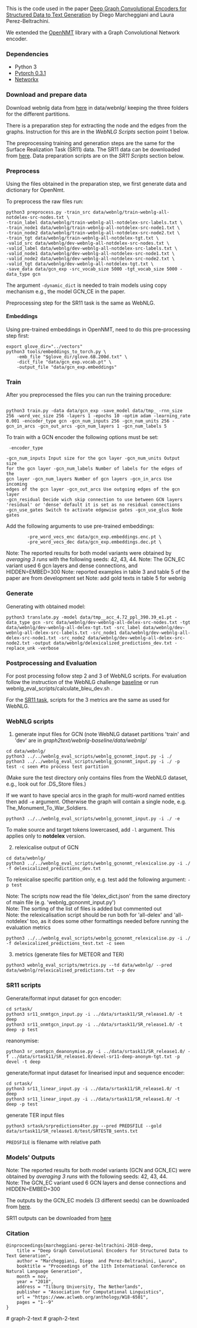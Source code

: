 This is the code used in the paper [Deep Graph Convolutional Encoders for Structured Data to Text Generation](http://aclweb.org/anthology/W18-6501) by Diego Marcheggiani and Laura Perez-Beltrachini.

We extended the [OpenNMT](https://github.com/OpenNMT/OpenNMT-py) library with a Graph Convolutional Network encoder.



### Dependencies
 - Python 3
 - [Pytorch 0.3.1](https://pytorch.org/get-started/locally/)
 - [Networkx](https://networkx.github.io) 


### Download and prepare data


Download webnlg data from [here](https://gitlab.com/shimorina/webnlg-dataset/tree/master/webnlg_challenge_2017)
in data/webnlg/ keeping the three folders for the different partitions.

There is a preparation step for extracting the node and the edges from the graphs.
Instruction for this are in the *WebNLG Scripts* section point 1 below.

The preprocessing training and generation steps are the same for the Surface Realization Task (SR11) data.
The SR11 data can be downloaded from [here](https://sites.google.com/site/genchalrepository/surface-realisation/sr11).
Data preparation scripts are on the *SR11 Scripts* section below.

### Preprocess

Using the files obtained in the preparation step, we first generate data and dictionary for OpenNmt.


To preprocess the raw files run:

```
python3 preprocess.py -train_src data/webnlg/train-webnlg-all-notdelex-src-nodes.txt \
-train_label data/webnlg/train-webnlg-all-notdelex-src-labels.txt \
-train_node1 data/webnlg/train-webnlg-all-notdelex-src-node1.txt \
-train_node2 data/webnlg/train-webnlg-all-notdelex-src-node2.txt \
-train_tgt data/webnlg/train-webnlg-all-notdelex-tgt.txt \
-valid_src data/webnlg/dev-webnlg-all-notdelex-src-nodes.txt \
-valid_label data/webnlg/dev-webnlg-all-notdelex-src-labels.txt \
-valid_node1 data/webnlg/dev-webnlg-all-notdelex-src-node1.txt \
-valid_node2 data/webnlg/dev-webnlg-all-notdelex-src-node2.txt \
-valid_tgt data/webnlg/dev-webnlg-all-notdelex-tgt.txt \
-save_data data/gcn_exp -src_vocab_size 5000 -tgt_vocab_size 5000 -data_type gcn 
```

The argument ```-dynamic_dict``` is needed to train models using copy mechanism e.g., the model GCN_CE in the paper.

Preprocessing step for the SR11 task is the same as WebNLG.

#### Embeddings

Using pre-trained embeddings in OpenNMT, need to do this pre-processing step first:
```
export glove_dir="../vectors"
python3 tools/embeddings_to_torch.py \
    -emb_file "$glove_dir/glove.6B.200d.txt" \
    -dict_file "data/gcn_exp.vocab.pt" \
    -output_file "data/gcn_exp.embeddings" 
```

### Train
After you preprocessed the files you can run the training procedure:
```

python3 train.py -data data/gcn_exp -save_model data/tmp_ -rnn_size 256 -word_vec_size 256 -layers 1 -epochs 10 -optim adam -learning_rate 0.001 -encoder_type gcn -gcn_num_inputs 256 -gcn_num_units 256 -gcn_in_arcs -gcn_out_arcs -gcn_num_layers 1 -gcn_num_labels 5
```

To train with a GCN encoder the following options must be set:
<code><pre>
-encoder_type  
-gcn_num_inputs Input size for the gcn layer
-gcn_num_units Output size for the gcn layer
-gcn_num_labels Number of labels for the edges of the gcn layer
-gcn_num_layers Number of gcn layers
-gcn_in_arcs Use incoming edges of the gcn layer
-gcn_out_arcs Use outgoing edges of the gcn layer
-gcn_residual Decide wich skip connection to use between GCN layers 'residual' or 'dense' default it is set as no residual connections
-gcn_use_gates  Switch to activate edgewise gates
-gcn_use_glus Node gates
</code></pre>


Add the following arguments to use pre-trained embeddings:
```
        -pre_word_vecs_enc data/gcn_exp.embeddings.enc.pt \
        -pre_word_vecs_dec data/gcn_exp.embeddings.dec.pt \
```


Note: The reported results for both model variants were obtained by *averaging 3 runs* with the following seeds: 42, 43, 44.
Note: The GCN_EC variant used 6 gcn layers and dense connections, and HIDDEN=EMBED=300
Note: reported examples in table 3 and table 5 of the paper are from development set
Note: add gold texts in table 5 for webnlg

### Generate ###
Generating with obtained model:
```
python3 translate.py -model data/tmp__acc_4.72_ppl_390.39_e1.pt -data_type gcn -src data/webnlg/dev-webnlg-all-delex-src-nodes.txt -tgt data/webnlg/dev-webnlg-all-delex-tgt.txt -src_label data/webnlg/dev-webnlg-all-delex-src-labels.txt -src_node1 data/webnlg/dev-webnlg-all-delex-src-node1.txt -src_node2 data/webnlg/dev-webnlg-all-delex-src-node2.txt -output data/webnlg/delexicalized_predictions_dev.txt -replace_unk -verbose
```

### Postprocessing and Evaluation ###
For post processing follow step 2 and 3 of WebNLG scripts.
For evaluation follow the instruction of the WebNLG challenge [baseline](http://webnlg.loria.fr/pages/baseline.html) or run webnlg_eval_scripts/calculate_bleu_dev.sh .

For the [SR11 task](https://www.aclweb.org/anthology/W11-2832), scripts for the 3 metrics are the same as used for WebNLG.

### WebNLG scripts ###

1. generate input files for GCN (note WebNLG dataset partitions 'train' and 'dev' are in *graph2text/webnlg-baseline/data/webnlg/*
```
cd data/webnlg/
python3 ../../webnlg_eval_scripts/webnlg_gcnonmt_input.py -i ./
python3 ../../webnlg_eval_scripts/webnlg_gcnonmt_input.py -i ./ -p test -c seen #to process test partition
```
(Make sure the test directory only contains files from the WebNLG dataset, e.g., look out for .DS_Store files.)


If we want to have special arcs in the graph for multi-word named entities then add ```-e``` argument.
Otherwise the graph will contain a single node, e.g. The_Monument_To_War_Soldiers.

```
python3 ../../webnlg_eval_scripts/webnlg_gcnonmt_input.py -i ./ -e
```

To make source and target tokens lowercased, add ```-l``` argument. This applies only to **notdelex** version.

2. relexicalise output of GCN
```
cd data/webnlg/
python3 ../../webnlg_eval_scripts/webnlg_gcnonmt_relexicalise.py -i ./ -f delexicalized_predictions_dev.txt
```
To relexicalise specific partition only, e.g. test add the following argument:
```-p test```

Note: The scripts now read the file 'delex_dict.json' from the same directory of main file (e.g. 'webnlg_gcnonmt_input.py')  
Note: The sorting of the list of files is added but commented out  
Note: the relexicalisation script should be run both for 'all-delex' and 'all-notdelex' too, as it does some other formattings needed before running the evaluation metrics  
```
python3 ../../webnlg_eval_scripts/webnlg_gcnonmt_relexicalise.py -i ./ -f delexicalized_predictions_test.txt -c seen
```


3. metrics (generate files for METEOR and TER)
```
python3 webnlg_eval_scripts/metrics.py --td data/webnlg/ --pred data/webnlg/relexicalised_predictions.txt --p dev
```

### SR11 scripts ###

Generate/format input dataset for gcn encoder:
```
cd srtask/
python3 sr11_onmtgcn_input.py -i ../data/srtask11/SR_release1.0/ -t deep
python3 sr11_onmtgcn_input.py -i ../data/srtask11/SR_release1.0/ -t deep -p test
```
reanonymise:
```
python3 sr_onmtgcn_deanonymise.py -i ../data/srtask11/SR_release1.0/ -f ../data/srtask11/SR_release1.0/devel-sr11-deep-anonym-tgt.txt -p devel -t deep
```
generate/format input dataset for linearised input and sequence encoder:
```
cd srtask/
python3 sr11_linear_input.py -i ../data/srtask11/SR_release1.0/ -t deep
python3 sr11_linear_input.py -i ../data/srtask11/SR_release1.0/ -t deep -p test
```

generate TER input files
```
python3 srtask/srpredictions4ter.py --pred PREDSFILE --gold data/srtask11/SR_release1.0/test/SRTESTB_sents.txt
```
```PREDSFILE``` is filename with relative path


### Models' Outputs

Note: The reported results for both model variants (GCN and GCN_EC) were obtained by *averaging 3 runs* with the following seeds: 42, 43, 44.  
Note: The GCN_EC variant used 6 GCN layers and dense connections and HIDDEN=EMBED=300  


The outputs by the GCN_EC models (3 different seeds) can be downloaded  from [here](https://drive.google.com/file/d/14jqynCbA_u4Toiqx1A9X_UCA6agQT_YM/view?usp=sharing).

SR11 outputs can be downloaded from [here](https://drive.google.com/file/d/187WoKB9Btta7NJ7-BlBFpB_eVgqNTJOp/view?usp=sharing)

### Citation
```
@inproceedings{marcheggiani-perez-beltrachini-2018-deep,
    title = "Deep Graph Convolutional Encoders for Structured Data to Text Generation",
    author = "Marcheggiani, Diego  and Perez-Beltrachini, Laura",
    booktitle = "Proceedings of the 11th International Conference on Natural Language Generation",
    month = nov,
    year = "2018",
    address = "Tilburg University, The Netherlands",
    publisher = "Association for Computational Linguistics",
    url = "https://www.aclweb.org/anthology/W18-6501",
    pages = "1--9"
}
```
#   g r a p h - 2 - t e x t  
 # graph-2-text
